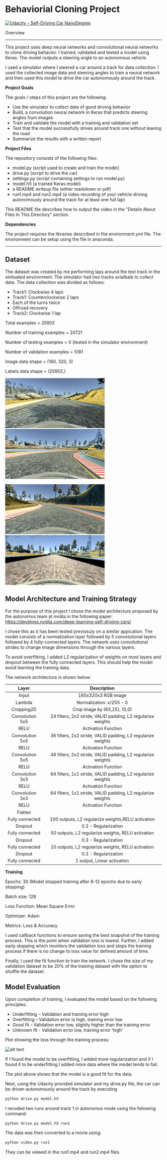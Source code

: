 # Behaviorial Cloning Project

[![Udacity - Self-Driving Car NanoDegree](https://s3.amazonaws.com/udacity-sdc/github/shield-carnd.svg)](http://www.udacity.com/drive)

Overview

---

This project uses deep neural networks and convolutional neural networks to clone driving behavior. I trained, validated and tested a model using Keras. The model outputs a steering angle to an autonomous vehicle.

I used a simulator where I steered a car around a track for data collection. I used the collected image data and steering angles to train a neural network and then used this model to drive the car autonomously around the track.

**Project Goals**

The goals / steps of this project are the following:
* Use the simulator to collect data of good driving behavior
* Build, a convolution neural network in Keras that predicts steering angles from images
* Train and validate the model with a training and validation set
* Test that the model successfully drives around track one without leaving the road
* Summarize the results with a written report

**Project Files**

The repository consists of the following files: 
* model.py (script used to create and train the model)
* drive.py (script to drive the car)
* settings.py (script containing settings to run model.py)
* model.h5 (a trained Keras model)
* a README writeup file (either markdown or pdf)
* run1.mp4 and run2.mp4 (a video recording of your vehicle driving autonomously around the track for at least one full lap)

This README file describes how to output the video in the "Details About Files In This Directory" section.

[//]: # (Image References)

[image1]: ./Images/center_normal_0.jpg "Center Normal Road Image"
[image2]: ./Images/center_right_0_146.jpg "Right Turn Image"
[image3]: ./Images/center_left-0_217.jpg "Left Turn Image"
[image4]: ./Images/center_bridge_0.jpg "Bridge Road Image"
[image5]: ./examples/Loss_plot.png "Loss Plot Image"


**Dependencies**

The project requires the libraries desicribed in the environment.yml file. The environment can be setup using the file in anaconda. 

---

## Dataset

The dataset was created by me performing laps around the test track in the simluated environment. The simulator had two tracks avialbale to collect data. The data collection was divided as follows:
- Track1: Clockwise 4 laps
- Track1: Counterclockwise 2 laps
- Each of the turns twice
- Offroad recovery
- Track2: Clockwise 1 lap

Total examples = 25902

Number of training examples = 20721 

Number of testing examples = 0 (tested in the simulator environment)

Number of validation examples = 5181

Image data shape = (160, 320, 3)

Labels data shape = (25902,)

![alt text][image1] ![alt text][image2] 

![alt text][image3] ![alt text][image4]

## Model Architecture and Training Strategy

For the purpose of this project I chose the model architecture proposed by the autonomus team at nvidia in the following paper:
https://devblogs.nvidia.com/deep-learning-self-driving-cars/

I chose this as it has been tested previosuly on a similar appication. The model consists of a normalization layer followed by 5 convolutional layers followed by 4 fully-connected layers. The network uses convolutional strides to change image dimensions through the various layers.  

To avoid overfitting, I added L2 regularization of weights on most layers and dropout between the fully connected layers. This should help the model avoid learning the training data. 

The network architecture is shown below:

| Layer         		|     Description	        					| 
|:---------------------:|:---------------------------------------------:| 
| Input         		| 160x320x3 RGB image   							| 
| Lambda         		| Normalization: x/255 - 0  							| 
| Cropping2D         		| Crop image by (65,25), (0,0)   							| 
| Convolution 5x5     	| 24 filters, 2x2 stride, VALID padding, L2 regularize weights 	|
| RELU					|			Activation Function									|
| Convolution 5x5     	| 36 filters, 2x2 stride, VALID padding, L2 regularize weights 	|
| RELU					|			Activation Function									|
| Convolution 5x5     	| 48 filters, 2x2 stride, VALID padding, L2 regularize weights 	|
| RELU					|			Activation Function									|
| Convolution 3x3     	| 64 filters, 1x1 stride, VALID padding, L2 regularize weights 	|
| RELU					|			Activation Function									|
| Convolution 3x3     	| 64 filters, 1x1 stride, VALID padding, L2 regularize weights 	|
| RELU					|			Activation Function									|
| Flatten	    |       									|
| Fully connected		| 100 outputs, L2 regularize weights,RELU activation        									|
| Dropout					|			0.3 - Regularization									|
| Fully connected		| 50 outputs, L2 regularize weights, RELU activation        									|
| Dropout					|			0.3	- Regularization								|
| Fully connected		| 10 outputs, L2 regularize weights, RELU activation        									|
| Dropout					|			0.3 - Regularization									|
| Fully connected				| 1 output, Linear activation        									|

**Training**

Epochs: 30 (Model stopped training after 8-12 epochs due to early stopping)

Batch size: 128

Loss Function: Mean Square Error

Optimizer: Adam

Metrics: Loss & Accuracy

I used callback functions to ensure saving the best snapshot of the training process. This is the point when validation loss is lowest. 
Further, I added early stopping which monitors the validation loss and stops the training process if there is no change to loss value for defined amount of time. 

Finally, I used the fit function to train the network. I chose the size of my validation dataset to be 20% of the training dataset with the option to shuffle the dataset. 

## Model Evaluation

Upon completion of training, I evaluated the model based on the following principles:

- Underfitting – Validation and training error high
- Overfitting – Validation error is high, training error low
- Good fit – Validation error low, slightly higher than the training error
- Unknown fit - Validation error low, training error 'high'

Plot showing the loss through the training process: 

![alt text][image5]

If I found the model to be overfitting, I added more regularization and if I found it to be underfitting I added more data where the model tends to fail. 

The plot above shows that the model is a good fit for the data.

Next, using the Udacity provided simulator and my drive.py file, the car can be driven autonomously around the track by executing 

```sh
python drive.py model.h5
```

I recoded two runs around track 1 in autonomus mode using the following command:

```sh
python drive.py model.h5 run1
```
The data was then converted to a movie using:

```sh
python video.py run1
```

They can be viewed in the run1.mp4 and run2.mp4 files.


